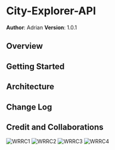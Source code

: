 # City-Explorer-API

**Author**: Adrian
**Version**: 1.0.1

## Overview
<!-- Provide a high level overview of what this application is and why you are building it, beyond the fact that it's an assignment for this class. (i.e. What's your problem domain?) -->

## Getting Started
<!-- What are the steps that a user must take in order to build this app on their own machine and get it running? -->

## Architecture
<!-- Provide a detailed description of the application design. What technologies (languages, libraries, etc) you're using, and any other relevant design information. -->

## Change Log
<!-- Use this area to document the iterative changes made to your application as each feature is successfully implemented. Use time stamps. Here's an example:

01-01-2001 4:59pm - Application now has a fully-functional express server, with a GET route for the location resource. -->

## Credit and Collaborations
<!-- Give credit (and a link) to other people or resources that helped you build this application. -->

![WRRC1](https://i.ibb.co/C72V6XG/whiteboard.png)
![WRRC2](https://i.ibb.co/X5qrBPK/back-end-request-response.jpg)
![WRRC3](https://i.ibb.co/3M75wLH/image.png)
![WRRC4](https://i.ibb.co/tMZpV4X/WRRC-Lab-9.png)
